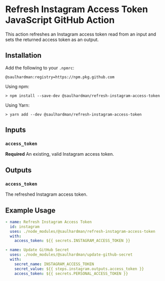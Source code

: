# Refresh Instagram Access Token JavaScript GitHub Action

This action refreshes an Instagram access token read from an input and sets the
returned access token as an output.

## Installation

Add the following to your `.npmrc`:

```shell
@saulhardman:registry=https://npm.pkg.github.com
```

Using npm:

```shell
> npm install --save-dev @saulhardman/refresh-instagram-access-token
```

Using Yarn:

```shell
> yarn add --dev @saulhardman/refresh-instagram-access-token
```

## Inputs

### `access_token`

**Required** An existing, valid Instagram access token.

## Outputs

### `access_token`

The refreshed Instagram access token.

## Example Usage

```yml
- name: Refresh Instagram Access Token
  id: instagram
  uses: ./node_modules/@saulhardman/refresh-instagram-access-token
  with:
    access_token: ${{ secrets.INSTAGRAM_ACCESS_TOKEN }}

- name: Update GitHub Secret
  uses: ./node_modules/@saulhardman/update-github-secret
  with:
    secret_name: INSTAGRAM_ACCESS_TOKEN
    secret_value: ${{ steps.instagram.outputs.access_token }}
    access_token: ${{ secrets.PERSONAL_ACCESS_TOKEN }}
```
